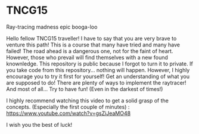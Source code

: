# TNCG15
Ray-tracing madness epic booga-loo

Hello fellow TNCG15 traveller! I have to say that you are very brave to venture this path! 
This is a course that many have tried and many have failed! The road ahead is a dangerous one, 
not for the faint of heart. However, those who prevail will find themselves with a new found
knownledge. This repository is public because I forgot to turn it to private. If you take code
from this repository... nothing will happen. However, I highly encourage you to try it first
for yourself! Get an understanding of what you are supposed to do! There are plenty of ways to
implement the raytracer! And most of all... Try to have fun! (Even in the darkest of times!)

I highly recommend watching this video to get a solid grasp of the concepts. (Especially the first
couple of minutes) : https://www.youtube.com/watch?v=gsZiJeaMO48

I wish you the best of luck!
